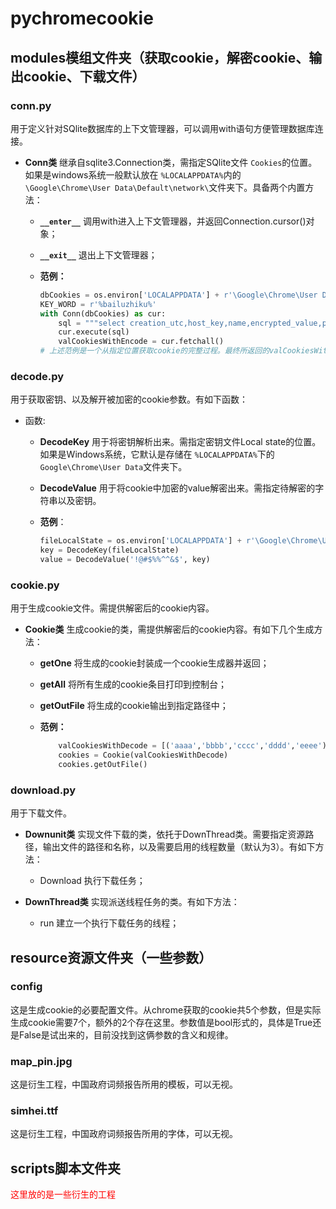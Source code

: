 # pychromecookie

## modules模组文件夹（获取cookie，解密cookie、输出cookie、下载文件）

### conn.py

用于定义针对SQlite数据库的上下文管理器，可以调用with语句方便管理数据库连接。

- **Conn类**    继承自sqlite3.Connection类，需指定SQlite文件 `Cookies`的位置。如果是windows系统一般默认放在 `%LOCALAPPDATA%`内的 `\Google\Chrome\User Data\Default\network\`文件夹下。具备两个内置方法：

  - **`__enter__`**   调用with进入上下文管理器，并返回Connection.cursor()对象；
  - **`__exit__`**    退出上下文管理器；
  - **范例：**

    ```python
    dbCookies = os.environ['LOCALAPPDATA'] + r'\Google\Chrome\User Data\Default\network\Cookies'
    KEY_WORD = r'%bailuzhiku%'
    with Conn(dbCookies) as cur:
        sql = """select creation_utc,host_key,name,encrypted_value,path from cookies where host_key like '%s'""" % KEY_WORD
        cur.execute(sql)
        valCookiesWithEncode = cur.fetchall()
    # 上述范例是一个从指定位置获取cookie的完整过程。最终所返回的valCookiesWithEncode是一个多维列表，存储了cookie的若干参数，比如有效时间、域名、key、value等。需要注意的是，这里获取的value是加密的。
    ```

### decode.py

用于获取密钥、以及解开被加密的cookie参数。有如下函数：

- 函数:

  - **DecodeKey**    用于将密钥解析出来。需指定密钥文件Local state的位置。如果是Windows系统，它默认是存储在 `%LOCALAPPDATA%`下的 `Google\Chrome\User Data`文件夹下。
  - **DecodeValue**    用于将cookie中加密的value解密出来。需指定待解密的字符串以及密钥。
  - **范例**：

    ```python
    fileLocalState = os.environ['LOCALAPPDATA'] + r'\Google\Chrome\User Data\Local State'
    key = DecodeKey(fileLocalState)
    value = DecodeValue('!@#$%%^^&$', key)
    ```

### cookie.py

用于生成cookie文件。需提供解密后的cookie内容。

- **Cookie类**    生成cookie的类，需提供解密后的cookie内容。有如下几个生成方法：

  - **getOne**    将生成的cookie封装成一个cookie生成器并返回；
  - **getAll**    将所有生成的cookie条目打印到控制台；
  - **getOutFile**    将生成的cookie输出到指定路径中；
  - **范例：**

    ```python
        valCookiesWithDecode = [('aaaa','bbbb','cccc','dddd','eeee')]
        cookies = Cookie(valCookiesWithDecode)
        cookies.getOutFile()
    ```

### download.py

用于下载文件。

- **Downunit类**    实现文件下载的类，依托于DownThread类。需要指定资源路径，输出文件的路径和名称，以及需要启用的线程数量（默认为3）。有如下方法：

  - Download    执行下载任务；
- **DownThread类**    实现派送线程任务的类。有如下方法：

  - run    建立一个执行下载任务的线程；

## resource资源文件夹（一些参数）

### config

这是生成cookie的必要配置文件。从chrome获取的cookie共5个参数，但是实际生成cookie需要7个，额外的2个存在这里。参数值是bool形式的，具体是True还是False是试出来的，目前没找到这俩参数的含义和规律。

### map_pin.jpg

这是衍生工程，中国政府词频报告所用的模板，可以无视。

### simhei.ttf

这是衍生工程，中国政府词频报告所用的字体，可以无视。

## scripts脚本文件夹

<font color = red>这里放的是一些衍生的工程</font>
